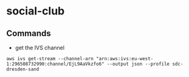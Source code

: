 # social-club

## Commands
* get the IVS channel
```
aws ivs get-stream --channel-arn "arn:aws:ivs:eu-west-1:296508732990:channel/EjL9AaVkzfo6" --output json --profile sdc-dresden-sand
```
